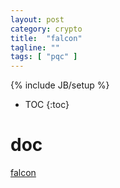 ```yaml
---
layout: post
category: crypto
title:  "falcon"
tagline: ""
tags: [ "pqc" ] 
---
```

{% include JB/setup %}

* TOC
{:toc}

# doc

[falcon](https://csrc.nist.gov/CSRC/media/Presentations/Falcon/images-media/Falcon-April2018.pdf)
